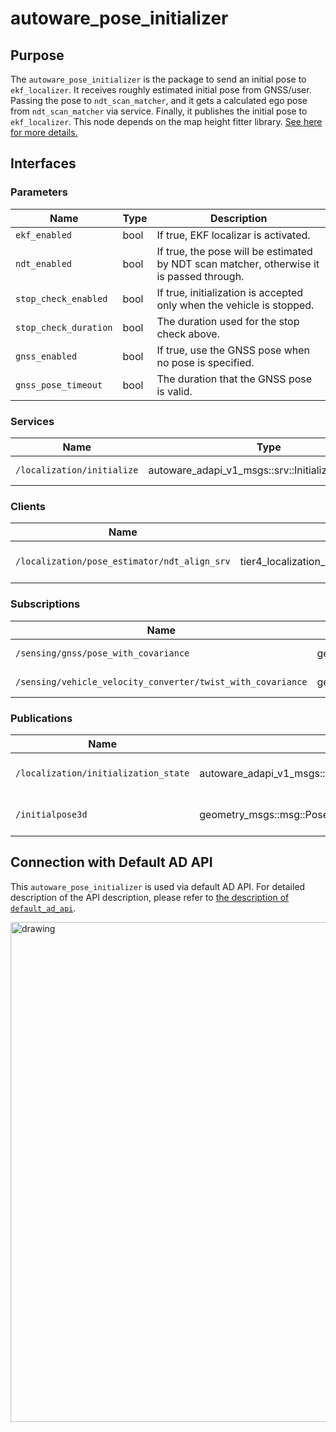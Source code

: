 # autoware_pose_initializer

## Purpose

The `autoware_pose_initializer` is the package to send an initial pose to `ekf_localizer`.
It receives roughly estimated initial pose from GNSS/user.
Passing the pose to `ndt_scan_matcher`, and it gets a calculated ego pose from `ndt_scan_matcher` via service.
Finally, it publishes the initial pose to `ekf_localizer`.
This node depends on the map height fitter library.
[See here for more details.](../../map/map_height_fitter/README.md)

## Interfaces

### Parameters

| Name                  | Type | Description                                                                              |
| --------------------- | ---- | ---------------------------------------------------------------------------------------- |
| `ekf_enabled`         | bool | If true, EKF localizar is activated.                                                     |
| `ndt_enabled`         | bool | If true, the pose will be estimated by NDT scan matcher, otherwise it is passed through. |
| `stop_check_enabled`  | bool | If true, initialization is accepted only when the vehicle is stopped.                    |
| `stop_check_duration` | bool | The duration used for the stop check above.                                              |
| `gnss_enabled`        | bool | If true, use the GNSS pose when no pose is specified.                                    |
| `gnss_pose_timeout`   | bool | The duration that the GNSS pose is valid.                                                |

### Services

| Name                       | Type                                                | Description           |
| -------------------------- | --------------------------------------------------- | --------------------- |
| `/localization/initialize` | autoware_adapi_v1_msgs::srv::InitializeLocalization | initial pose from api |

### Clients

| Name                                         | Type                                                    | Description             |
| -------------------------------------------- | ------------------------------------------------------- | ----------------------- |
| `/localization/pose_estimator/ndt_align_srv` | tier4_localization_msgs::srv::PoseWithCovarianceStamped | pose estimation service |

### Subscriptions

| Name                                                        | Type                                          | Description          |
| ----------------------------------------------------------- | --------------------------------------------- | -------------------- |
| `/sensing/gnss/pose_with_covariance`                        | geometry_msgs::msg::PoseWithCovarianceStamped | pose from gnss       |
| `/sensing/vehicle_velocity_converter/twist_with_covariance` | geometry_msgs::msg::TwistStamped              | twist for stop check |

### Publications

| Name                                 | Type                                                         | Description                 |
| ------------------------------------ | ------------------------------------------------------------ | --------------------------- |
| `/localization/initialization_state` | autoware_adapi_v1_msgs::msg::LocalizationInitializationState | pose initialization state   |
| `/initialpose3d`                     | geometry_msgs::msg::PoseWithCovarianceStamped                | calculated initial ego pose |

## Connection with Default AD API

This `autoware_pose_initializer` is used via default AD API. For detailed description of the API description, please refer to [the description of `default_ad_api`](https://github.com/autowarefoundation/autoware.universe/blob/main/system/default_ad_api/document/localization.md).

<img src="../../system/default_ad_api/document/images/localization.drawio.svg" alt="drawing" width="800"/>
